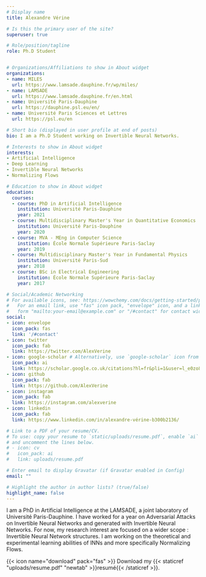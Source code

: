 ```yaml
---
# Display name
title: Alexandre Vérine

# Is this the primary user of the site?
superuser: true

# Role/position/tagline
role: Ph.D Student


# Organizations/Affiliations to show in About widget
organizations:
- name: MILES
  url: https://www.lamsade.dauphine.fr/wp/miles/
- name: LAMSADE
  url: https://www.lamsade.dauphine.fr/en.html
- name: Université Paris-Dauphine
  url: https://dauphine.psl.eu/en/
- name: Université Paris Sciences et Lettres
  url: https://psl.eu/en

# Short bio (displayed in user profile at end of posts)
bio: I am a Ph.D Student working on Invertible Neural Networks.

# Interests to show in About widget
interests:
- Artificial Intelligence
- Deep Learning
- Invertible Neural Networks
- Normalizing Flows

# Education to show in About widget
education:
  courses:
  - course: PhD in Artificial Intelligence
    institution: Université Paris-Dauphine
    year: 2021
  - course: Multidisciplinary Master's Year in Quantitative Economics 
    institution: Université Paris-Dauphine
    year: 2020
  - course: MVA - MEng in Computer Science 
    institution: École Normale Supérieure Paris-Saclay
    year: 2019
  - course: Multidisciplinary Master's Year in Fundamental Physics 
    institution: Université Paris-Sud
    year: 2018
  - course: BSc in Electrical Engineering
    institution: École Normale Supérieure Paris-Saclay
    year: 2017

# Social/Academic Networking
# For available icons, see: https://wowchemy.com/docs/getting-started/page-builder/#icons
#   For an email link, use "fas" icon pack, "envelope" icon, and a link in the
#   form "mailto:your-email@example.com" or "/#contact" for contact widget.
social:
- icon: envelope
  icon_pack: fas
  link: '/#contact'
- icon: twitter 
  icon_pack: fab
  link: https://twitter.com/AlexVerine
- icon: google-scholar # Alternatively, use `google-scholar` icon from `ai` icon pack
  icon_pack: ai
  link: https://scholar.google.co.uk/citations?hl=fr&pli=1&user=l_e0zo8AAAAJ
- icon: github
  icon_pack: fab
  link: https://github.com/AlexVerine
- icon: instagram
  icon_pack: fab
  link: https://instagram.com/alexverine
- icon: linkedin
  icon_pack: fab
  link: https://www.linkedin.com/in/alexandre-vérine-b300b2136/

# Link to a PDF of your resume/CV.
# To use: copy your resume to `static/uploads/resume.pdf`, enable `ai` icons in `params.toml`, 
# and uncomment the lines below.
# - icon: cv
#   icon_pack: ai
#   link: uploads/resume.pdf

# Enter email to display Gravatar (if Gravatar enabled in Config)
email: ""

# Highlight the author in author lists? (true/false)
highlight_name: false
---
```

I am a PhD in Artificial Intelligence at the LAMSADE, a joint laboratory of Université Paris-Dauphine. I have worked for a year on Adversarial Attacks on Invertible Neural Networks and generated with Invertible Neural Networks. For now, my research interest are focused on a wider scope : Invertible Neural Network structures. I am working on the theoretical and experimental learning abilities of INNs and more specifically Normalizing Flows.

{{< icon name="download" pack="fas" >}} Download my {{< staticref "uploads/resume.pdf" "newtab" >}}resumé{{< /staticref >}}.

